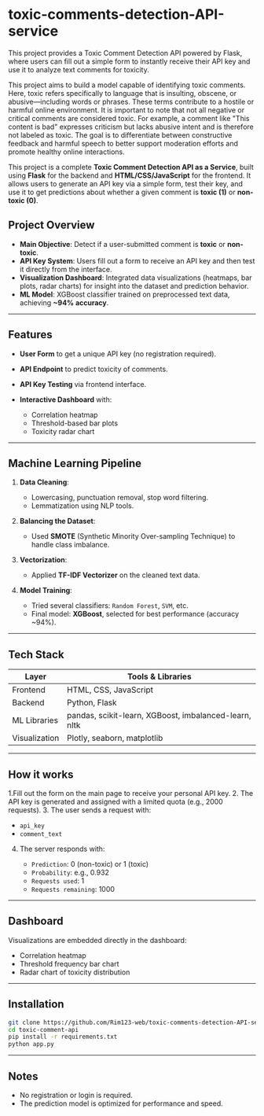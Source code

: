 # toxic-comments-detection-API-service
This project provides a Toxic Comment Detection API powered by Flask, where users can fill out a simple form to instantly receive their API key and use it to analyze text comments for toxicity.

This project aims to build a model capable of identifying toxic comments. Here, toxic refers specifically to language that is insulting, obscene, or abusive—including words or phrases. These terms contribute to a hostile or harmful online environment. It is important to note that not all negative or critical comments are considered toxic. For example, a comment like "This content is bad" expresses criticism but lacks abusive intent and is therefore not labeled as toxic. The goal is to differentiate between constructive feedback and harmful speech to better support moderation efforts and promote healthy online interactions.

This project is a complete **Toxic Comment Detection API as a Service**, built using **Flask** for the backend and **HTML/CSS/JavaScript** for the frontend. It allows users to generate an API key via a simple form, test their key, and use it to get predictions about whether a given comment is **toxic (1)** or **non-toxic (0)**.

##  Project Overview

*  **Main Objective**: Detect if a user-submitted comment is **toxic** or **non-toxic**.
*  **API Key System**: Users fill out a form to receive an API key and then test it directly from the interface.
*  **Visualization Dashboard**: Integrated data visualizations (heatmaps, bar plots, radar charts) for insight into the dataset and prediction behavior.
*  **ML Model**: XGBoost classifier trained on preprocessed text data, achieving **\~94% accuracy**.

---

##  Features

* **User Form** to get a unique API key (no registration required).
* **API Endpoint** to predict toxicity of comments.
* **API Key Testing** via frontend interface.
* **Interactive Dashboard** with:

  * Correlation heatmap
  * Threshold-based bar plots
  * Toxicity radar chart

---

##  Machine Learning Pipeline

1. **Data Cleaning**:

   * Lowercasing, punctuation removal, stop word filtering.
   * Lemmatization using NLP tools.
2. **Balancing the Dataset**:

   * Used **SMOTE** (Synthetic Minority Over-sampling Technique) to handle class imbalance.
3. **Vectorization**:

   * Applied **TF-IDF Vectorizer** on the cleaned text data.
4. **Model Training**:

   * Tried several classifiers: `Random Forest`, `SVM`, etc.
   * Final model: **XGBoost**, selected for best performance (accuracy \~94%).

---

##  Tech Stack

| Layer         | Tools & Libraries                                     |
| ------------- | ----------------------------------------------------- |
| Frontend      | HTML, CSS, JavaScript                                 |
| Backend       | Python, Flask                                         |
| ML Libraries  | pandas, scikit-learn, XGBoost, imbalanced-learn, nltk |
| Visualization | Plotly, seaborn, matplotlib                           |

---



##  How it works



1.Fill out the form on the main page to receive your personal API key.
2. The API key is generated and assigned with a limited quota (e.g., 2000 requests).
3. The user sends a request with:

   * `api_key`
   * `comment_text`
4. The server responds with:

   * `Prediction`: 0 (non-toxic) or 1 (toxic)
   * `Probability`: e.g., 0.932
   * `Requests used`: 1
   * `Requests remaining`: 1000


---

##  Dashboard

Visualizations are embedded directly in the dashboard:

*  Correlation heatmap
*  Threshold frequency bar chart
*  Radar chart of toxicity distribution

---

##  Installation

```bash
git clone https://github.com/Rim123-web/toxic-comments-detection-API-service.git
cd toxic-comment-api
pip install -r requirements.txt
python app.py
```

---

##  Notes

* No registration or login is required.
* The prediction model is optimized for performance and speed.




















